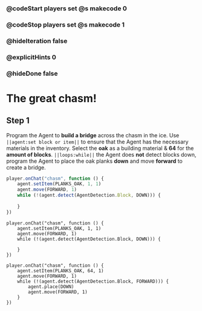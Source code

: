 ### @codeStart players set @s makecode 0
### @codeStop players set @s makecode 1

### @hideIteration false 
### @explicitHints 0
### @hideDone false

# The great chasm!

## Step 1
Program the Agent to **build a bridge** across the chasm in the ice. Use ``||agent:set block or item||`` to ensure that the Agent has the necessary materials in the inventory. Select the **oak** as a building material & **64** for the **amount of blocks**. ``||loops:while||`` the Agent does **not** detect blocks down, program the Agent to place the oak planks **down** and move **forward** to create a bridge.    

```typescript
player.onChat("chasm", function () {
    agent.setItem(PLANKS_OAK, 1, 1)
    agent.move(FORWARD, 1)
    while (!(agent.detect(AgentDetection.Block, DOWN))) {
    	
    }
})
```


```template
player.onChat("chasm", function () {
    agent.setItem(PLANKS_OAK, 1, 1)
    agent.move(FORWARD, 1)
    while (!(agent.detect(AgentDetection.Block, DOWN))) {
    	
    }
})
```

```ghost
player.onChat("chasm", function () {
    agent.setItem(PLANKS_OAK, 64, 1)
    agent.move(FORWARD, 1)
    while (!(agent.detect(AgentDetection.Block, FORWARD))) {
        agent.place(DOWN)
        agent.move(FORWARD, 1)
    }
})

``` 
